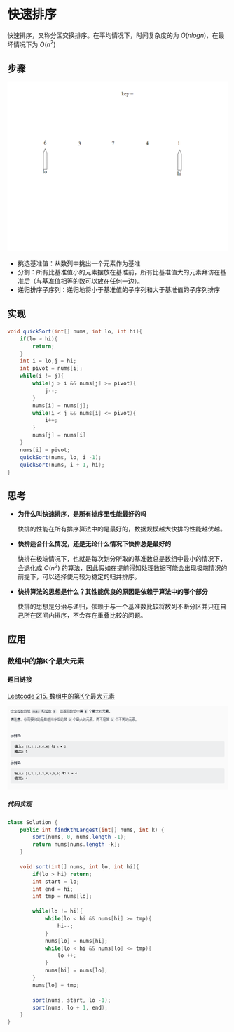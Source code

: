 # 快速排序


快速排序，又称分区交换排序。在平均情况下，时间复杂度的为 $O(nlogn)$，在最坏情况下为 $O(n^2)$

## 步骤


![](../../pics/quicksort.gif '一次快排过程')

- 挑选基准值：从数列中挑出一个元素作为基准
- 分割：所有比基准值小的元素摆放在基准前，所有比基准值大的元素拜访在基准后（与基准值相等的数可以放在任何一边）。
- 递归排序子序列：递归地将小于基准值的子序列和大于基准值的子序列排序

## 实现

```java
void quickSort(int[] nums, int lo, int hi){
    if(lo > hi){
        return;
    }
    int i = lo,j = hi;
    int pivot = nums[i];
    while(i != j){
        while(j > i && nums[j] >= pivot){
            j--;
        }
        nums[i] = nums[j];
        while(i < j && nums[i] <= pivot){
            i++;
        }
        nums[j] = nums[i]
    }
    nums[i] = pivot;
    quickSort(nums, lo, i -1);
    quickSort(nums, i + 1, hi);
}
```
## 思考

- **为什么叫快速排序，是所有排序里性能最好的吗**

  快排的性能在所有排序算法中的是最好的，数据规模越大快排的性能越优越。

- **快排适合什么情况，还是无论什么情况下快排总是最好的**
  
  快排在极端情况下，也就是每次划分所取的基准数总是数组中最小的情况下，会退化成 $O(n^2)$ 的算法，因此假如在提前得知处理数据可能会出现极端情况的前提下，可以选择使用较为稳定的归并排序。

- **快排算法的思想是什么？其性能优良的原因是依赖于算法中的哪个部分**
  
  快排的思想是分治与递归，依赖于与一个基准数比较将数列不断分区并只在自己所在区间内排序，不会存在重叠比较的问题。

## 应用

### 数组中的第K个最大元素

#### 题目链接

[Leetcode 215. 数组中的第K个最大元素](https://leetcode-cn.com/problems/kth-largest-element-in-an-array/)

![](../../pics/数组中的第K个最大的元素.png)

##### 代码实现

```java
class Solution {
    public int findKthLargest(int[] nums, int k) {
        sort(nums, 0, nums.length -1);
        return nums[nums.length -k];
    }

    void sort(int[] nums, int lo, int hi){
        if(lo > hi) return;
        int start = lo;
        int end = hi;
        int tmp = nums[lo];

        while(lo != hi){
            while(lo < hi && nums[hi] >= tmp){
                hi--;
            }
            nums[lo] = nums[hi];
            while(lo < hi && nums[lo] <= tmp){
                lo ++;
            }
            nums[hi] = nums[lo];
        }
        nums[lo] = tmp;

        sort(nums, start, lo -1);
        sort(nums, lo + 1, end);
    }
}
```